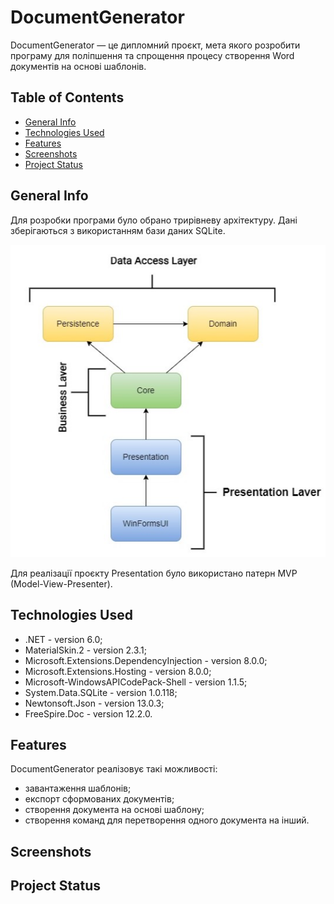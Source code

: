 # DocumentGenerator
DocumentGenerator — це дипломний проєкт, мета якого розробити програму для поліпшення та спрощення процесу створення Word документів на основі шаблонів.
## Table of Contents
* [General Info](#general-information)
* [Technologies Used](#technologies-used)
* [Features](#features)
* [Screenshots](#screenshots)
* [Project Status](#project-status)
<!-- * [License](#license) -->
## General Info
Для розробки програми було обрано трирівневу архітектуру. Дані зберігаються з використанням бази даних SQLite.

![StructureProjects screenshot](./Documentation/Screenshots/StructureProjects1.jpg)

Для реалізації проєкту Presentation було використано патерн MVP (Model-View-Presenter).
## Technologies Used
- .NET - version 6.0;
- MaterialSkin.2 - version 2.3.1;
- Microsoft.Extensions.DependencyInjection - version 8.0.0;
- Microsoft.Extensions.Hosting - version 8.0.0;
- Microsoft-WindowsAPICodePack-Shell - version 1.1.5;
- System.Data.SQLite - version 1.0.118;
- Newtonsoft.Json - version 13.0.3;
- FreeSpire.Doc - version 12.2.0.
## Features
DocumentGenerator реалізовує такі можливості:
- завантаження шаблонів;
- експорт сформованих документів;
- створення документа на основі шаблону;
- створення команд для перетворення одного документа на інший.
## Screenshots
## Project Status
